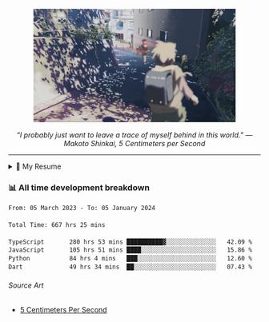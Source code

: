 <p align="center"><img src="asset/header.jpg" width="80%"/></p>
<p align="center"><i>“I probably just want to leave a trace of myself behind in this world.” ― Makoto Shinkai, 5 Centimeters per Second</i></p>

---

<details>
  <summary>📃 My Resume</summary>

### Education

- 📖 **Computer Science**\
📆 10/2021 - present\
📍 **Thang Long University** - Hoang Mai, Hanoi, Vietnam

### Experience

<img align="right" src="https://img.shields.io/badge/Figma-F24E1E?style=flat&logo=figma&logoColor=white"/>
<img align="right" src="https://img.shields.io/badge/node.js-6DA55F?style=flat&logo=node.js&logoColor=white"/>
<img align="right" src="https://img.shields.io/badge/Next.js-black?style=flat&logo=next.js&logoColor=white"/>
<img align="right" src="https://img.shields.io/badge/TypeScript-007ACC?style=flat&logo=typescript&logoColor=white"/>


- 👨‍💻 **Frontend Web Intern**\
📆 07/2023 - present\
📍 **MQ ICT Solutions** - Hoang Mai, Hanoi, Vietnam
</details>

### 📊 All time development breakdown

<!--START_SECTION:waka-->

```txt
From: 05 March 2023 - To: 05 January 2024

Total Time: 667 hrs 25 mins

TypeScript       280 hrs 53 mins ██████████▓░░░░░░░░░░░░░░   42.09 %
JavaScript       105 hrs 51 mins ████░░░░░░░░░░░░░░░░░░░░░   15.86 %
Python           84 hrs 4 mins   ███░░░░░░░░░░░░░░░░░░░░░░   12.60 %
Dart             49 hrs 34 mins  ██░░░░░░░░░░░░░░░░░░░░░░░   07.43 %
```

<!--END_SECTION:waka-->

###### Source Art

-  [5 Centimeters Per Second](https://wallhaven.cc/w/nrowq1)

